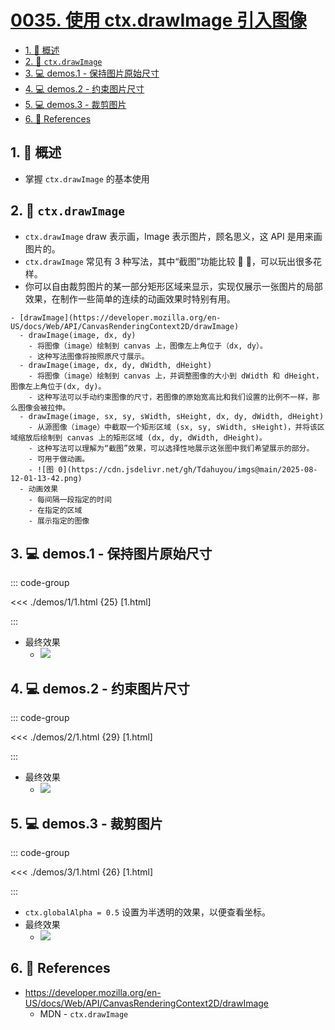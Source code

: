 # [0035. 使用 ctx.drawImage 引入图像](https://github.com/Tdahuyou/TNotes.canvas/tree/main/notes/0035.%20%E4%BD%BF%E7%94%A8%20ctx.drawImage%20%E5%BC%95%E5%85%A5%E5%9B%BE%E5%83%8F)

<!-- region:toc -->

- [1. 📝 概述](#1--概述)
- [2. 📒 `ctx.drawImage`](#2--ctxdrawimage)
- [3. 💻 demos.1 - 保持图片原始尺寸](#3--demos1---保持图片原始尺寸)
- [4. 💻 demos.2 - 约束图片尺寸](#4--demos2---约束图片尺寸)
- [5. 💻 demos.3 - 裁剪图片](#5--demos3---裁剪图片)
- [6. 🔗 References](#6--references)

<!-- endregion:toc -->

## 1. 📝 概述

- 掌握 `ctx.drawImage` 的基本使用

## 2. 📒 `ctx.drawImage`

- `ctx.drawImage` draw 表示画，Image 表示图片，顾名思义，这 API 是用来画图片的。
- `ctx.drawImage` 常见有 3 种写法，其中“截图”功能比较 🐂 🍺，可以玩出很多花样。
- 你可以自由裁剪图片的某一部分矩形区域来显示，实现仅展示一张图片的局部效果，在制作一些简单的连续的动画效果时特别有用。

```markmap
- [drawImage](https://developer.mozilla.org/en-US/docs/Web/API/CanvasRenderingContext2D/drawImage)
  - drawImage(image, dx, dy)
    - 将图像（image）绘制到 canvas 上，图像左上角位于（dx, dy）。
    - 这种写法图像将按照原尺寸展示。
  - drawImage(image, dx, dy, dWidth, dHeight)
    - 将图像（image）绘制到 canvas 上，并调整图像的大小到 dWidth 和 dHeight，图像左上角位于(dx, dy)。
    - 这种写法可以手动约束图像的尺寸，若图像的原始宽高比和我们设置的比例不一样，那么图像会被拉伸。
  - drawImage(image, sx, sy, sWidth, sHeight, dx, dy, dWidth, dHeight)
    - 从源图像（image）中截取一个矩形区域 (sx, sy, sWidth, sHeight)，并将该区域缩放后绘制到 canvas 上的矩形区域 (dx, dy, dWidth, dHeight)。
    - 这种写法可以理解为“截图”效果，可以选择性地展示这张图中我们希望展示的部分。
    - 可用于做动画。
    - ![图 0](https://cdn.jsdelivr.net/gh/Tdahuyou/imgs@main/2025-08-12-01-13-42.png)
  - 动画效果
    - 每间隔一段指定的时间
    - 在指定的区域
    - 展示指定的图像
```

## 3. 💻 demos.1 - 保持图片原始尺寸

::: code-group

<<< ./demos/1/1.html {25} [1.html]

:::

- 最终效果
  - ![](https://cdn.jsdelivr.net/gh/Tdahuyou/imgs@main/2024-10-04-11-47-57.png)

## 4. 💻 demos.2 - 约束图片尺寸

::: code-group

<<< ./demos/2/1.html {29} [1.html]

:::

- 最终效果
  - ![](https://cdn.jsdelivr.net/gh/Tdahuyou/imgs@main/2024-10-04-11-48-03.png)

## 5. 💻 demos.3 - 裁剪图片

::: code-group

<<< ./demos/3/1.html {26} [1.html]

:::

- `ctx.globalAlpha = 0.5` 设置为半透明的效果，以便查看坐标。
- 最终效果
  - ![](https://cdn.jsdelivr.net/gh/Tdahuyou/imgs@main/2024-10-04-11-48-10.png)

## 6. 🔗 References

- https://developer.mozilla.org/en-US/docs/Web/API/CanvasRenderingContext2D/drawImage
  - MDN - `ctx.drawImage`
